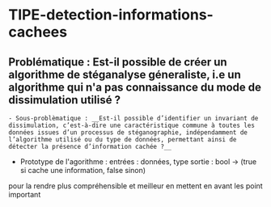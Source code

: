 # TIPE-detection-informations-cachees

## Problématique : Est-il possible de créer un algorithme de stéganalyse géneraliste, i.e un algorithme qui n'a pas connaissance du mode de dissimulation utilisé ?

    - Sous-problèmatique : __Est-il possible d’identifier un invariant de dissimulation, c’est-à-dire une caractéristique commune à toutes les données issues d’un processus de stéganographie, indépendamment de l’algorithme utilisé ou du type de données, permettant ainsi de détecter la présence d’information cachée ?__

- Prototype de l'agorithme :
    entrées : données, type
    sortie : bool -> (true si cache une information, false sinon)

pour la rendre plus compréhensible et meilleur en mettent en avant les point important 

